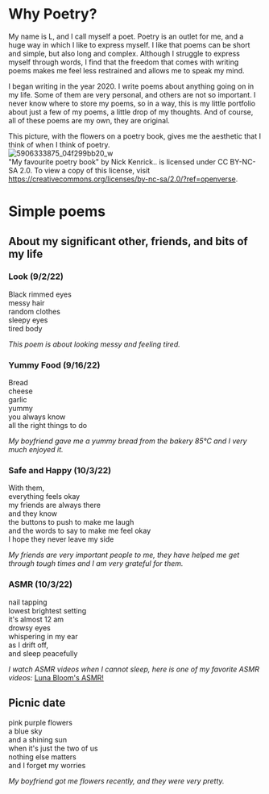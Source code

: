 # Why Poetry?
My name is L, and I call myself a poet. Poetry is an outlet for me, and a huge way in which I like to express myself. I like that poems can be short and simple, but also long and complex. Although I struggle to express myself through words, I find that the freedom that comes with writing poems makes me feel less restrained and allows me to speak my mind.

I began writing in the year 2020. I write poems about anything going on in my life. Some of them are very personal, and others are not so important. I never know where to store my poems, so in a way, this is my little portfolio about just a few of my poems, a little drop of my thoughts. And of course, all of these poems are my own, they are original.

This picture, with the flowers on a poetry book, gives me the aesthetic that I think of when I think of poetry.  
![5906333875_04f299bb20_w](https://user-images.githubusercontent.com/114507497/193731872-cc8883c1-5729-4ee7-8d68-1afa9ccbefa6.jpg)  
"My favourite poetry book" by Nick Kenrick.. is licensed under CC BY-NC-SA 2.0. To view a copy of this license, visit https://creativecommons.org/licenses/by-nc-sa/2.0/?ref=openverse.

# Simple poems
## About my significant other, friends, and bits of my life
### Look (9/2/22)
Black rimmed eyes  
messy hair  
random clothes  
sleepy eyes  
tired body  
  
*This poem is about looking messy and feeling tired.*

  
### Yummy Food (9/16/22)
Bread  
cheese  
garlic  
yummy  
you always know  
all the right things to do 

*My boyfriend gave me a yummy bread from the bakery 85°C and I very much enjoyed it.*

### Safe and Happy (10/3/22)
With them,  
everything feels okay  
my friends are always there  
and they know  
the buttons to push to make me laugh  
and the words to say to make me feel okay  
I hope they never leave my side  

*My friends are very important people to me, they have helped me get through tough times and I am very grateful for them.*

### ASMR (10/3/22)
nail tapping  
lowest brightest setting  
it's almost 12 am  
drowsy eyes  
whispering in my ear  
as I drift off,  
and sleep peacefully  

*I watch ASMR videos when I cannot sleep, here is one of my favorite ASMR videos:* [Luna Bloom's ASMR!](https://www.youtube.com/watch?v=zScMsTqgt6I)

## Picnic date
pink purple flowers  
a blue sky  
and a shining sun  
when it's just the two of us  
nothing else matters  
and I forget my worries  

*My boyfriend got me flowers recently, and they were very pretty.*
